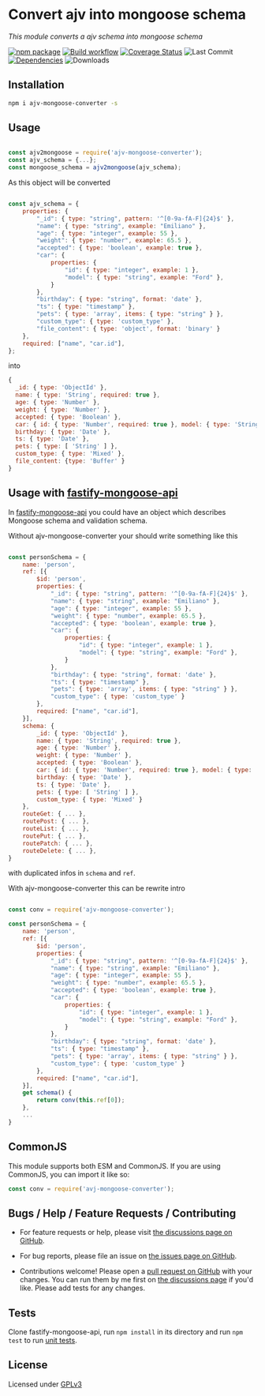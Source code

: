 # Convert ajv into mongoose schema

_This module converts a ajv schema into mongoose schema_

[![npm package](https://img.shields.io/npm/v/ajv-mongoose-converter.svg)](http://npmjs.org/package/ajv-mongoose-converter)
[![Build workflow](https://github.com/EmilianoBruni/ajv-mongoose-converter/actions/workflows/build.yml/badge.svg)](https://github.com/EmilianoBruni/ajv-mongoose-converter/actions/workflows/build.yml)
[![Coverage Status](https://coveralls.io/repos/github/EmilianoBruni/ajv-mongoose-converter/badge.svg?branch=master)](https://coveralls.io/github/EmilianoBruni/ajv-mongoose-converter?branch=master)
![Last Commit](https://img.shields.io/github/last-commit/EmilianoBruni/ajv-mongoose-converter)
[![Dependencies](https://img.shields.io/librariesio/github/EmilianoBruni/ajv-mongoose-converter)](https://libraries.io/npm/ajv-mongoose-converter)
![Downloads](https://img.shields.io/npm/dt/ajv-mongoose-converter)

## Installation

```bash
npm i ajv-mongoose-converter -s
```

## Usage

```javascript

const ajv2mongoose = require('ajv-mongoose-converter');
const ajv_schema = {...};
const mongoose_schema = ajv2mongoose(ajv_schema);

```

As this object will be converted

```javascript

const ajv_schema = {
    properties: {
        "_id": { type: "string", pattern: '^[0-9a-fA-F]{24}$' },
        "name": { type: "string", example: "Emiliano" },
        "age": { type: "integer", example: 55 },
        "weight": { type: "number", example: 65.5 },
        "accepted": { type: 'boolean', example: true },
        "car": {
            properties: {
                "id": { type: "integer", example: 1 },
                "model": { type: "string", example: "Ford" },
            }
        },
        "birthday": { type: "string", format: 'date' },
        "ts": { type: "timestamp" },
        "pets": { type: 'array', items: { type: "string" } },
        "custom_type": { type: 'custom_type' },
        "file_content": { type: 'object', format: 'binary' }
    },
    required: ["name", "car.id"],
};

```

into

```javascript
{
  _id: { type: 'ObjectId' },
  name: { type: 'String', required: true },
  age: { type: 'Number' },
  weight: { type: 'Number' },
  accepted: { type: 'Boolean' },
  car: { id: { type: 'Number', required: true }, model: { type: 'String' } },
  birthday: { type: 'Date' },
  ts: { type: 'Date' },
  pets: { type: [ 'String' ] },
  custom_type: { type: 'Mixed' },
  file_content: {type: 'Buffer' }
}
```
## Usage with [fastify-mongoose-api](https://github.com/jeka-kiselyov/fastify-mongoose-api)

In [fastify-mongoose-api](https://github.com/jeka-kiselyov/fastify-mongoose-api) you could have an object which describes Mongoose schema and validation schema.

Without ajv-mongoose-converter your should write something like this

```javascript

const personSchema = {
    name: 'person',
    ref: [{
        $id: 'person',
        properties: {
            "_id": { type: "string", pattern: '^[0-9a-fA-F]{24}$' },
            "name": { type: "string", example: "Emiliano" },
            "age": { type: "integer", example: 55 },
            "weight": { type: "number", example: 65.5 },
            "accepted": { type: 'boolean', example: true },
            "car": {
                properties: {
                    "id": { type: "integer", example: 1 },
                    "model": { type: "string", example: "Ford" },
                }
            },
            "birthday": { type: "string", format: 'date' },
            "ts": { type: "timestamp" },
            "pets": { type: 'array', items: { type: "string" } },
            "custom_type": { type: 'custom_type' }
        },
        required: ["name", "car.id"],
    }],
    schema: {
        _id: { type: 'ObjectId' },
        name: { type: 'String', required: true },
        age: { type: 'Number' },
        weight: { type: 'Number' },
        accepted: { type: 'Boolean' },
        car: { id: { type: 'Number', required: true }, model: { type: 'String' } },
        birthday: { type: 'Date' },
        ts: { type: 'Date' },
        pets: { type: [ 'String' ] },
        custom_type: { type: 'Mixed' }
    },
    routeGet: { ... },
	routePost: { ... },
	routeList: { ... },
	routePut: { ... },
	routePatch: { ... },
	routeDelete: { ... },
}

```

with duplicated infos in `schema` and `ref`.

With ajv-mongoose-converter this can be rewrite intro

```javascript

const conv = require('ajv-mongoose-converter');

const personSchema = {
    name: 'person',
    ref: [{
        $id: 'person',
        properties: {
            "_id": { type: "string", pattern: '^[0-9a-fA-F]{24}$' },
            "name": { type: "string", example: "Emiliano" },
            "age": { type: "integer", example: 55 },
            "weight": { type: "number", example: 65.5 },
            "accepted": { type: 'boolean', example: true },
            "car": {
                properties: {
                    "id": { type: "integer", example: 1 },
                    "model": { type: "string", example: "Ford" },
                }
            },
            "birthday": { type: "string", format: 'date' },
            "ts": { type: "timestamp" },
            "pets": { type: 'array', items: { type: "string" } },
            "custom_type": { type: 'custom_type' }
        },
        required: ["name", "car.id"],
    }],
    get schema() {
        return conv(this.ref[0]);
    },
    ...
}


```

## CommonJS

This module supports both ESM and CommonJS. If you are using CommonJS, you can import it like so:

```js
const conv = require('avj-mongoose-converter');
```

## Bugs / Help / Feature Requests / Contributing

* For feature requests or help, please visit [the discussions page on GitHub](https://github.com/EmilianoBruni/avj-mongoose-converter/discussions).

* For bug reports, please file an issue on [the issues page on GitHub](https://github.com/EmilianoBruni/avj-mongoose-converter/issues).

* Contributions welcome! Please open a [pull request on GitHub](https://github.com/EmilianoBruni/avj-mongoose-converter/pulls) with your changes. You can run them by me first on [the discussions page](https://github.com/EmilianoBruni/avj-mongoose-converter/discussions) if you'd like. Please add tests for any changes.


## Tests

Clone fastify-mongoose-api, run `npm install` in its directory and run `npm test` to run [unit tests](./test).

## License

Licensed under [GPLv3](./LICENSE)